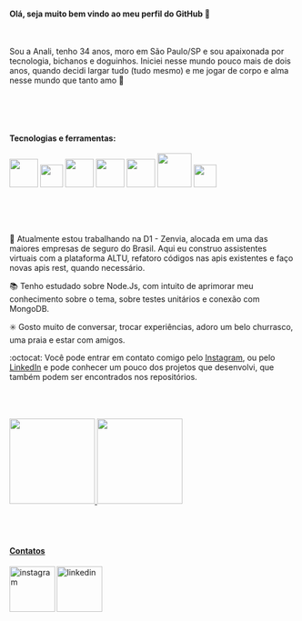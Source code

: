 ####  Olá, seja muito bem vindo ao meu perfil do GitHub :wave:

<br>

  Sou a Anali, tenho 34 anos, moro em São Paulo/SP e sou apaixonada por tecnologia, bichanos e doguinhos. Iniciei nesse mundo pouco mais de dois anos, quando decidi largar tudo (tudo mesmo) e me jogar de corpo e alma nesse mundo que tanto amo :purple_heart:
  
<br>
<br>
<br>

####  Tecnologias e ferramentas:
<img src="https://cdn.jsdelivr.net/gh/devicons/devicon/icons/nodejs/nodejs-plain-wordmark.svg" width="50" height="50"/>                                 <img src="https://cdn.jsdelivr.net/gh/devicons/devicon/icons/javascript/javascript-plain.svg" width="40" height="40"/>  <img src="https://cdn.jsdelivr.net/gh/devicons/devicon/icons/git/git-plain-wordmark.svg" width="50" height="50"/>   <img src="https://cdn.jsdelivr.net/gh/devicons/devicon/icons/github/github-original-wordmark.svg" width="50" height="50"/>    <img src="https://cdn.jsdelivr.net/gh/devicons/devicon/icons/mysql/mysql-original.svg" width="50" height="50"/>        <img src="https://cdn.jsdelivr.net/gh/devicons/devicon/icons/amazonwebservices/amazonwebservices-plain-wordmark.svg" width="60" height="60"/>     <img src="https://cdn.jsdelivr.net/gh/devicons/devicon/icons/jira/jira-original.svg" width="40" height="40"/>

<br>
<br>
<br>

:stars: Atualmente estou trabalhando na D1 - Zenvia, alocada em uma das maiores empresas de seguro do Brasil. Aqui eu construo assistentes virtuais com a plataforma ALTU, refatoro códigos nas apis existentes e faço novas apis rest, quando necessário.

:books: Tenho estudado sobre Node.Js, com intuito de aprimorar meu conhecimento sobre o tema, sobre testes unitários e conexão com MongoDB.

:eight_spoked_asterisk: Gosto muito de conversar, trocar experiências, adoro um belo churrasco, uma praia e estar com amigos.

:octocat: Você pode entrar em contato comigo pelo <a href="https://www.instagram.com/anamora_lee" rel="nofollow">Instagram</a>, ou pelo <a href="https://www.linkedin.com/in/anali-silva" rel="nofollow">LinkedIn</a> e pode conhecer um pouco dos projetos que desenvolvi, que também podem ser encontrados nos repositórios.

<br>
<br>
<br>

<div>
<a href="https://github.com/seu-usuário-aqui">
<img height="150em" src="https://github-readme-stats.vercel.app/api/top-langs/?username=analiSilva&layout=compact&langs_count=7&theme=dracula"/>
<img height="150em" src="https://github-readme-stats.vercel.app/api?username=analiSilva&show_icons=true&theme=dracula&include_all_commits=true&count_private=true"/>
</div>

  <br>
  <br>
  <br>

#### Contatos
<div>
<a href="https://instagram.com/anamora_lee" target="_blank"><img align="left" width="80px" src="https://camo.githubusercontent.com/60a9f9b357e1351715e2459f8ad097dd8d599320b20e6c59304429bd60b67b56/68747470733a2f2f692e6962622e636f2f716b47537031442f696e7374616772616d2e706e67" alt="instagram" data-canonical-src="https://i.ibb.co/qkGSp1D/instagram.png" style="max-width: 100%;">
 
<a href="https://www.linkedin.com/in/anali-silva" target="_blank"><img width="80px" src="https://camo.githubusercontent.com/a0c6b752f5ef0ae12858e115dbe851f393269057cc97aaf016be8c32ea24da99/68747470733a2f2f692e6962622e636f2f52795a783132622f6c696e6b6564696e2e706e67" alt="linkedin" data-canonical-src="https://i.ibb.co/RyZx12b/linkedin.png" style="max-width: 100%;">
</div>



<!-- <img src="https://github.com/analiSilva/analiSilva/blob/output/github-contribution-grid-snake.svg"/>-->
